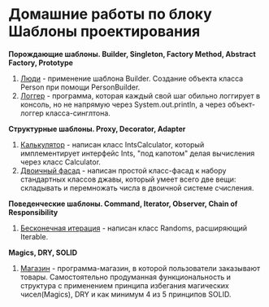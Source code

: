 # Домашние работы по блоку Шаблоны проектирования

**Порождающие шаблоны. Builder, Singleton, Factory Method, Abstract Factory, Prototype**

1. [Люди](https://github.com/markunina/1.1.People.git) - применение шаблона Builder. Создание объекта класса Person при помощи PersonBuilder.
2. [Логгер](https://github.com/markunina/1.2.Logger.git) - программа, которая каждый свой шаг обильно логгирует в консоль, но не напрямую через System.out.println, а через объект-логгер класса-синглтона.

**Структурные шаблоны. Proxy, Decorator, Adapter**

1. [Калькулятор](https://github.com/markunina/1.1.Calculator_Adapter_Pattern.git) - написан класс IntsCalculator, который имплементирует интерфейс Ints, "под капотом" делая вычисления через класс Calculator.
2. [Двоичный фасад](https://github.com/markunina/2.2.Facade.git) - написан простой класс-фасад к набору стандартных классов джавы, который умеет всего две вещи: складывать и перемножать числа в двоичной системе счисления.

**Поведенческие шаблоны. Command, Iterator, Observer, Chain of Responsibility**

1. [Бесконечная итерация](https://github.com/markunina/3.1.Iterator.git) - написан класс Randoms, расширяющий Iterable<Integer>.

**Magics, DRY, SOLID**

1. [Магазин](https://github.com/markunina/4.1.Store.git) - программа-магазин, в которой пользователи заказывают товары. Самостоятельно продуманная функциональность и структура с применением принципа избегания магических чисел(Magics), DRY и как минимум 4 из 5 принципов SOLID.
